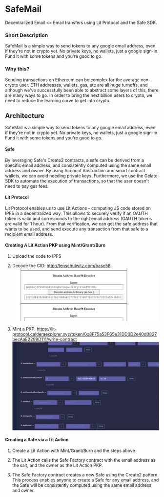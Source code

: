 # SafeMail
Decentralized Email <> Email transfers using Lit Protocol and the Safe SDK.

### Short Description
SafeMail is a simple way to send tokens to any google email address, even if they're not in crypto yet. No private keys, no wallets, just a google sign-in. Fund it with some tokens and you're good to go.

### Why this?
Sending transactions on Ethereum can be complex for the average non-crypto user. ETH addresses, wallets, gas, etc are all huge turnoffs, and although we've successfully been able to abstract some layers of this, there are many ways to go. In order to bring the next billion users to crypto, we need to reduce the learning curve to get into crypto.

## Architecture
SafeMail is a simple way to send tokens to any google email address, even if they're not in crypto yet. No private keys, no wallets, just a google sign-in. Fund it with some tokens and you're good to go.

#### Safe 
By leveraging Safe's Create2 contracts, a safe can be derived from a specific email address, and consistently computed using the same email address and owner. By using Account Abstraction and smart contract wallets, we can avoid needing private keys. Furthermore, we use the Gelato SDK to automate the execution of transactions, so that the user doesn't need to pay gas fees.

#### Lit Protocol
Lit Protocol enables us to use Lit Actions - computing JS code stored on IPFS in a decentralized way. This allows to securely verify if an OAUTH token is valid and corresponds to the right email address (OAUTH tokens are valid for 1 hour). From that verification, we can get the safe address that wants to be used, and send execute any transaction from that safe to a recipient email address.

#### Creating A Lit Action PKP using Mint/Grant/Burn

1. Upload the code to IPFS

2. Decode the CID: http://lenschulwitz.com/base58 
![Alt text](./assets/image-2.png)

3. Mint a PKP: https://lit-protocol.calderaexplorer.xyz/token/0x8F75a53F65e31DD0D2e40d0827becAaE2299D111/write-contract
![Alt text](./assets/image-1.png)


#### Creating a Safe via a Lit Action
1. Create a Lit Action with Mint/Grant/Burn and the steps above 

2. The Lit Action calls the Safe Factory contract with the email address as the salt, and the owner as the Lit Action PKP.

3. The Safe Factory contract creates a new Safe using the Create2 pattern. This process enables anyone to create a Safe for any email address, and the Safe will be consistently computed using the same email address and owner.